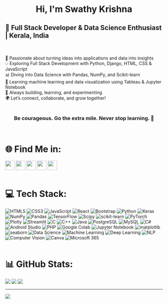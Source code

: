 <h1 align="center"> Hi, I'm Swathy Krishna </h1>
<h2><strong>🚀 Full Stack Developer & Data Science Enthusiast | Kerala, India</strong></h2>



<br><br>🧠 Passionate about turning ideas into applications and data into insights<br>💡 Exploring Full Stack Development with Python, Django, HTML, CSS & JavaScript<br>📊 Diving into Data Science with Pandas, NumPy, and Scikit-learn<br>📌 Learning machine learning and data visualization using Tableau & Jupyter Notebook<br>🔧 Always building, learning, and experimenting<br>🌍 Let’s connect, collaborate, and grow together!<br><br>
<h3 align="center">Be courageous. Go the extra mile. Never stop learning. 🤍</h3>
<br>


# 🌐 Find Me in:

<a href="mailto:swathykrishnamany01@gmail.com" target="blank"><img align="center" src="https://github.com/user-attachments/assets/f69f9436-6253-4ba1-a39c-4f9113b60b66" height="30" /></a>
<a href="https://www.linkedin.com/in/swathy-krishna-/" target="blank"><img align="center" src="https://img.icons8.com/?size=512&id=13930&format=png" height="30" /></a>
<a href="https://www.youtube.com/@swathykrishna8267" target="blank"><img align="center" src="https://img.icons8.com/?size=512&id=19318&format=png" height="30" /></a>
<a href="https://discord.com/channels/@me" target="blank"><img align="center" src="https://img.icons8.com/?size=512&id=30998&format=png" height="30" /></a>
<a href="https://stackoverflow.com/users/30648907/swathy-krishna" target="blank"><img align="center" src="https://img.icons8.com/?size=512&id=13955&format=png" height="30" /></a>
<br><br>

# 💻 Tech Stack:
![HTML5](https://img.shields.io/badge/html5-%23E34F26.svg?style=for-the-badge&logo=html5&logoColor=white) 
![CSS3](https://img.shields.io/badge/css3-%231572B6.svg?style=for-the-badge&logo=css3&logoColor=white) 
![JavaScript](https://img.shields.io/badge/javascript-%23323330.svg?style=for-the-badge&logo=javascript&logoColor=%23F7DF1E) 
![React](https://img.shields.io/badge/react-%2320232a.svg?style=for-the-badge&logo=react&logoColor=%2361DAFB) 
![Bootstrap](https://img.shields.io/badge/bootstrap-%238511FA.svg?style=for-the-badge&logo=bootstrap&logoColor=white) 
![Python](https://img.shields.io/badge/python-3670A0?style=for-the-badge&logo=python&logoColor=ffdd54) 
![Keras](https://img.shields.io/badge/Keras-%23D00000.svg?style=for-the-badge&logo=Keras&logoColor=white) 
![NumPy](https://img.shields.io/badge/numpy-%23013243.svg?style=for-the-badge&logo=numpy&logoColor=white) 
![Pandas](https://img.shields.io/badge/pandas-%23150458.svg?style=for-the-badge&logo=pandas&logoColor=white) 
![TensorFlow](https://img.shields.io/badge/TensorFlow-%23FF6F00.svg?style=for-the-badge&logo=TensorFlow&logoColor=white) 
![Scipy](https://img.shields.io/badge/SciPy-%230C55A5.svg?style=for-the-badge&logo=scipy&logoColor=%white) 
![scikit-learn](https://img.shields.io/badge/scikit--learn-%23F7931E.svg?style=for-the-badge&logo=scikit-learn&logoColor=white) 
![PyTorch](https://img.shields.io/badge/PyTorch-%23EE4C2C.svg?style=for-the-badge&logo=PyTorch&logoColor=white) 
![Plotly](https://img.shields.io/badge/Plotly-%233F4F75.svg?style=for-the-badge&logo=plotly&logoColor=white) 
![Streamlit](https://img.shields.io/badge/Streamlit-%23FE4B4B.svg?style=for-the-badge&logo=streamlit&logoColor=white) 
![C](https://img.shields.io/badge/C-A8B9CC?logo=c&logoColor=white&style=for-the-badge) 
![C++](https://img.shields.io/badge/C++-00599C?logo=c%2B%2B&logoColor=white&style=for-the-badge)
![Java](https://img.shields.io/badge/Java-007396?logo=java&logoColor=white&style=for-the-badge)
![PostgreSQL](https://img.shields.io/badge/PostgreSQL-4169E1?logo=postgresql&logoColor=white&style=for-the-badge)
![MySQL](https://img.shields.io/badge/MySQL-4479A1?logo=mysql&logoColor=white&style=for-the-badge)
![C#](https://img.shields.io/badge/C%23-239120?logo=c-sharp&logoColor=white&style=for-the-badge)
![Android Studio](https://img.shields.io/badge/Android%20Studio-3DDC84?logo=android-studio&logoColor=white&style=for-the-badge)
![PHP](https://img.shields.io/badge/PHP-777BB4?logo=php&logoColor=white&style=for-the-badge)
![Google Colab](https://img.shields.io/badge/Google%20Colab-F9AB00?logo=googlecolab&logoColor=white&style=for-the-badge)
![Jupyter Notebook](https://img.shields.io/badge/Jupyter-F37626?logo=jupyter&logoColor=white&style=for-the-badge)
![matplotlib](https://img.shields.io/badge/matplotlib-11557C?logo=matplotlib&logoColor=white&style=for-the-badge)
![seaborn](https://img.shields.io/badge/seaborn-4B8BBE?logo=python&logoColor=white&style=for-the-badge)
![Data Science](https://img.shields.io/badge/Data%20Science-FFA500?style=for-the-badge)
![Machine Learning](https://img.shields.io/badge/Machine%20Learning-00BFFF?style=for-the-badge)
![Deep Learning](https://img.shields.io/badge/Deep%20Learning-FF7F50?style=for-the-badge&logo=python&logoColor=white)
![NLP](https://img.shields.io/badge/NLP-1F77B4?style=for-the-badge&logo=python&logoColor=white)
![Computer Vision](https://img.shields.io/badge/Computer%20Vision-32CD32?style=for-the-badge&logo=python&logoColor=white)
![Canva](https://img.shields.io/badge/Canva-%2300C4CC.svg?style=for-the-badge&logo=Canva&logoColor=white) 
![Microsoft 365](https://img.shields.io/badge/Microsoft%20365-0078D4?style=for-the-badge&logo=microsoft-office&logoColor=white)
<br><br>


# 📊 GitHub Stats:
![](https://github-readme-stats.vercel.app/api?username=SwathyKrishna02&theme=dark&hide_border=false&include_all_commits=false&count_private=true)
![](https://nirzak-streak-stats.vercel.app/?user=SwathyKrishna02&theme=dark&hide_border=false)
![](https://github-readme-stats.vercel.app/api/top-langs/?username=SwathyKrishna02&theme=dark&hide_border=false&include_all_commits=false&count_private=true&layout=compact)

---
[![](https://visitcount.itsvg.in/api?id=SwathyKrishna02&icon=5&color=5)](https://visitcount.itsvg.in)

<!-- Proudly created with GPRM ( https://gprm.itsvg.in ) -->
